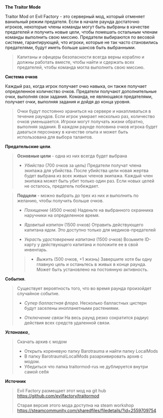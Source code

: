 __**The Traitor Mode**__

Traitor Mod от Evil Factory - это серверный мод, который отменяет ванильный режим предателя. Если в начале раунда достаточно игроков, некоторые члены команды могут быть выбраны в качестве предателей и получить новые цели, чтобы помешать остальным членам команды выполнить свою миссию. Предатели выбираются по весовой системе, гарантирующей, что игроки, которые не так часто становились предателями, будут иметь больше шансов быть выбранными. 
> Капитаны и офицеры безопасности всегда верны кораблю и должны работать вместе, чтобы найти и сдержать всех предателей, чтобы команда могла выполнить свою миссию.

__**Система очков**__

 Каждый раз, когда игрок получает очко навыка, он также получает определенное количество очков. Предатели получают дополнительные очки, выполняя свои задания. Команда, не являющаяся предателями, получает очки, выполняя задания и дойдя до конца уровня. 
> Очки будут постоянно храниться на сервере и накапливаться в течение раундов. Если игрок умирает несколько раз, количество очков уменьшается. Игроки могут получать жизни обратно, выполняя задания.
> В каждом раунде половина очков игрока будет даваться персонажу в качестве опыта и может быть использована для выбора талантов.

__**Предательские цели**__.

> **Основные цели** - одна из них всегда будет выбрана
> 
> - *Убийство* (700 очков за цель) 
> Предатели получат члена экипажа для убийства. После убийства цели новая жертва будет выбрана из всех живых членов экипажа. Каждый член экипажа может быть убит только один раз. Если новых целей не осталось, предатель побеждает.

> **Подцели** - можно выбрать до трех из них и выполнить по желанию, чтобы получить больше очков. 
> 
> - *Похищение* (4500 очков)
> Наденьте на выбранного охранника наручники на определенное время.
> 
> - *Ядовитый капитан* (1500 очков)
> Отравить действующего капитана ядом. Это доступно только для медиков-предателей
> 
> - *Украсть удостоверение капитана* (1500 очков)
> Возьмите ID-карту у действующего капитана и положите ее в свой инвентарь.
> 
> > - *Выжить* (500 очков, +1 жизнь)
> Завершите хотя бы одну главную цель и останьтесь в живых в конце раунда. Может быть установлено на постоянную активность.
 
__**События**__.

> Существует вероятность того, что во время раунда произойдет случайное событие.
> - *Супер балластная флора*.
> Несколько балластных цистерн будут заселены инопланетными растениями.
> 
> - *Отключение связи*
> На весь раунд резко сократится радиус действия всех средств удаленной связи.

_**Установка**__

>Скачать архив с модом
> - Открыть кореневую папку Barotrauma и найти папку LocalMods
> - В папку Barotrauma\LocalMods разархивировать архив с модом.
> - Убедиться что папка traitormod-rus не дублируется внутри самой себя

__**Источник**__

> Evil Factory размещает этот мод на git hub
> https://github.com/evilfactory/traitormod
>
> Старая версия этого мода доступна на steam workshop
> https://steamcommunity.com/sharedfiles/filedetails/?id=2559709754
